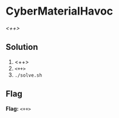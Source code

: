 # CyberMaterialHavoc
*<++>*

## Solution
1. <++>
2. `<++>`
3. `./solve.sh`


## Flag
**Flag:** `<++>`
